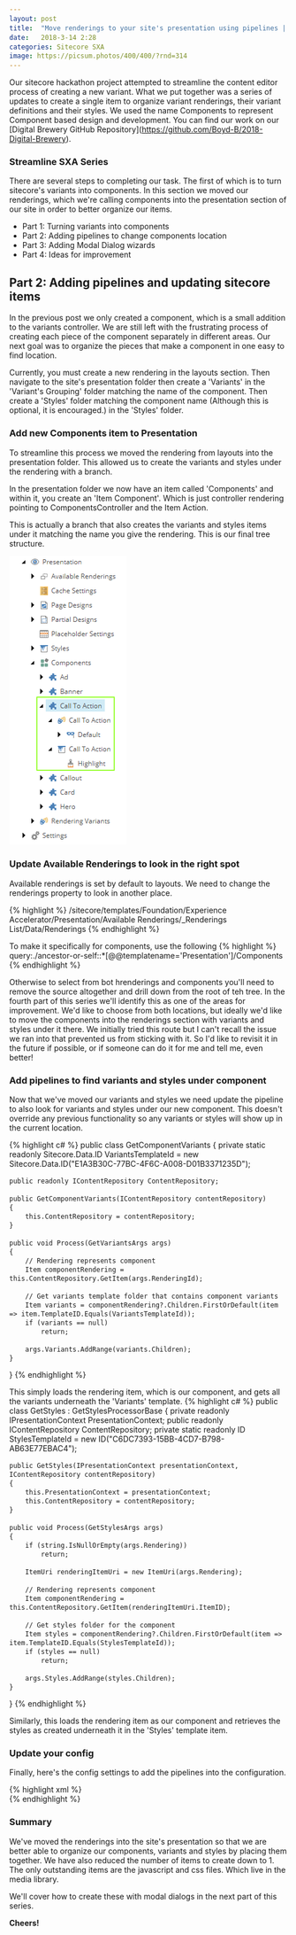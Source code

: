 ```yaml
---
layout: post
title:  "Move renderings to your site's presentation using pipelines | Streamline SXA | Part 1"
date:   2018-3-14 2:28
categories: Sitecore SXA
image: https://picsum.photos/400/400/?rnd=314
---
```


Our sitecore hackathon project attempted to streamline the content editor process of creating a new variant. What we put together was a series of updates to create a single item to organize variant renderings, their variant definitions and their styles. We used the name Components to represent Component based design and development. You can find our work on our \[Digital Brewery GitHub Repository\](https://github.com/Boyd-B/2018-Digital-Brewery).

### Streamline SXA Series  
There are several steps to completing our task. The first of which is to turn sitecore's variants into components. In this section we moved our renderings, which we're calling components into the presentation section of our site in order to better organize our items.

* Part 1: Turning variants into components
* Part 2: Adding pipelines to change components location
* Part 3: Adding Modal Dialog wizards
* Part 4: Ideas for improvement

## Part 2: Adding pipelines and updating sitecore items  

In the previous post we only created a component, which is a small addition to the variants controller. We are still left with the frustrating process of creating each piece of the component separately in different areas. Our next goal was to organize the pieces that make a component in one easy to find location.

Currently, you must create a new rendering in the layouts section. Then navigate to the site's presentation folder then create a 'Variants' in the 'Variant's Grouping' folder matching the name of the component. Then create a 'Styles' folder matching the component name (Although this is optional, it is encouraged.) in the 'Styles' folder.

### Add new Components item to Presentation
To streamline this process we moved the rendering from layouts into the presentation folder. This allowed us to create the variants and styles under the rendering with a branch. 

In the presentation folder we now have an item called 'Components' and within it, you create an 'Item Component'. Which is just controller rendering pointing to ComponentsController and the Item Action. 

This is actually a branch that also creates the variants and styles items under it matching the name you give the rendering. This is our final tree structure.
<br/>

![Components](/images/streamline/Component-Tree-Structure.png)

### Update Available Renderings to look in the right spot

Available renderings is set by default to layouts. We need to change the renderings property to look in another place.

{% highlight %}
/sitecore/templates/Foundation/Experience Accelerator/Presentation/Available Renderings/_Renderings List/Data/Renderings
{% endhighlight %}

To make it specifically for components, use the following
{% highlight %}
query:./ancestor-or-self::*[@@templatename='Presentation']/Components
{% endhighlight %}

Otherwise to select from bot hrenderings and components you'll need to remove the source altogether and drill down from the root of teh tree. 
In the fourth part of this series we'll identify this as one of the areas for improvement. We'd like to choose from both locations, but ideally we'd like to move the components into the renderings section with variants and styles under it there. We initially tried this route but I can't recall the issue we ran into that prevented us from sticking with it. So I'd like to revisit it in the future if possible, or if someone can do it for me and tell me, even better!

### Add pipelines to find variants and styles under component
Now that we've moved our variants and styles we need update the pipeline to also look for variants and styles under our new component. This doesn't override any previous functionality so any variants or styles will show up in the current location.

{% highlight c# %}
public class GetComponentVariants
{
    private static readonly Sitecore.Data.ID VariantsTemplateId = new Sitecore.Data.ID("E1A3B30C-77BC-4F6C-A008-D01B3371235D");

    public readonly IContentRepository ContentRepository;
        
    public GetComponentVariants(IContentRepository contentRepository)
    {
        this.ContentRepository = contentRepository;
    }

    public void Process(GetVariantsArgs args)
    {
        // Rendering represents component
        Item componentRendering = this.ContentRepository.GetItem(args.RenderingId);
            
        // Get variants template folder that contains component variants
        Item variants = componentRendering?.Children.FirstOrDefault(item => item.TemplateID.Equals(VariantsTemplateId));
        if (variants == null)
            return;

        args.Variants.AddRange(variants.Children);
    }
}
{% endhighlight %}

This simply loads the rendering item, which is our component, and gets all the variants underneath the 'Variants' template.
{% highlight c# %}
public class GetStyles : GetStylesProcessorBase
{
    private readonly IPresentationContext PresentationContext;
    public readonly IContentRepository ContentRepository;
    private static readonly ID StylesTemplateId = new ID("C6DC7393-15BB-4CD7-B798-AB63E77EBAC4");

    public GetStyles(IPresentationContext presentationContext, IContentRepository contentRepository)
    {
        this.PresentationContext = presentationContext;
        this.ContentRepository = contentRepository;
    }

    public void Process(GetStylesArgs args)
    {
        if (string.IsNullOrEmpty(args.Rendering))
            return;

        ItemUri renderingItemUri = new ItemUri(args.Rendering);
            
        // Rendering represents component
        Item componentRendering = this.ContentRepository.GetItem(renderingItemUri.ItemID);
            
        // Get styles folder for the component
        Item styles = componentRendering?.Children.FirstOrDefault(item => item.TemplateID.Equals(StylesTemplateId));
        if (styles == null)
            return;
            
        args.Styles.AddRange(styles.Children);
    }
}
{% endhighlight %}

Similarly, this loads the rendering item as our component and retrieves the styles as created underneath it in the 'Styles' template item.

### Update your config
Finally, here's the config settings to add the pipelines into the configuration.

{% highlight xml %}
<configuration xmlns:patch="http://www.sitecore.net/xmlconfig/">
  <sitecore>
    <pipelines>
      <getVariants>
        <processor type="YourSolution.Feature.Components.Pipelines.GetVariants.GetComponentVariants, YourSolution.Feature.Components" resolve="true"/>
      </getVariants>
        <getStyles>
            <processor type="YourSolution.Feature.Components.Pipelines.GetStyles.GetStyles, YourSolution.Feature.Components" resolve="true" />           
        </getStyles>
    </pipelines>
  </sitecore>
</configuration>
{% endhighlight %}

### Summary
We've moved the renderings into the site's presentation so that we are better able to organize our components, variants and styles by placing them together. We have also reduced the number of items to create down to 1. The only outstanding items are the javascript and css files. Which live in the media library.

We'll cover how to create these with modal dialogs in the next part of this series.

**Cheers!**
